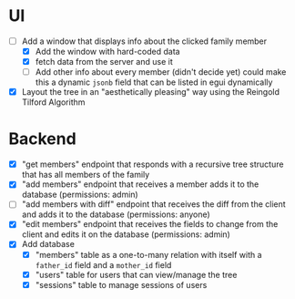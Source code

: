 # UI
- [ ] Add a window that displays info about the clicked family member
  - [x] Add the window with hard-coded data
  - [x] fetch data from the server and use it
  - [ ] Add other info about every member (didn't decide yet)
        could make this a dynamic `jsonb` field that can be listed in egui dynamically

- [x] Layout the tree in an "aesthetically pleasing" way using the Reingold Tilford Algorithm

# Backend
- [x] "get members" endpoint that responds with a recursive tree structure that has all members of the family
- [x] "add members" endpoint that receives a member adds it to the database (permissions: admin)
- [ ] "add members with diff" endpoint that receives the diff from the client and adds it to the database (permissions: anyone)
- [x] "edit members" endpoint that receives the fields to change from the client and edits it on the database  (permissions: admin)
- [x] Add database
  - [x] "members" table as a one-to-many relation with itself with a `father_id` field and a `mother_id` field
  - [x] "users" table for users that can view/manage the tree
  - [x] "sessions" table to manage sessions of users
